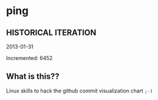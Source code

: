 # ping

## HISTORICAL ITERATION
2013-01-31

Incremented: 6452

## What is this?? 
Linux skills to hack the github commit visualization chart `;-)`
